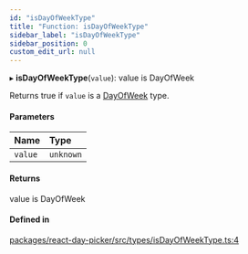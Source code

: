 ```yaml
---
id: "isDayOfWeekType"
title: "Function: isDayOfWeekType"
sidebar_label: "isDayOfWeekType"
sidebar_position: 0
custom_edit_url: null
---
```


▸ **isDayOfWeekType**(`value`): value is DayOfWeek

Returns true if `value` is a [DayOfWeek](../types/DayOfWeek) type.

#### Parameters

| Name | Type |
| :------ | :------ |
| `value` | `unknown` |

#### Returns

value is DayOfWeek

#### Defined in

[packages/react-day-picker/src/types/isDayOfWeekType.ts:4](https://github.com/gpbl/react-day-picker/blob/0df406c0/packages/react-day-picker/src/types/isDayOfWeekType.ts#L4)
